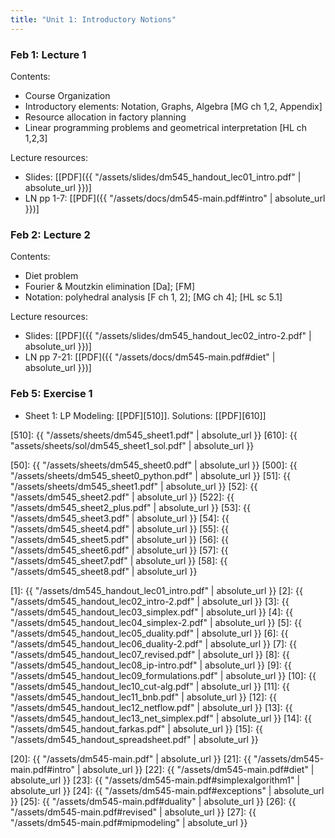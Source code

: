 ```yaml
---
title: "Unit 1: Introductory Notions"
---
```


### Feb 1: Lecture 1 

Contents: 
- Course Organization
- Introductory elements: Notation, Graphs, Algebra  [MG ch 1,2, Appendix]
- Resource allocation in factory planning  
- Linear programming problems and geometrical interpretation [HL ch 1,2,3] 

Lecture resources:
- Slides: [[PDF]({{ "/assets/slides/dm545_handout_lec01_intro.pdf" | absolute_url }})]
- LN pp 1-7: [[PDF]({{ "/assets/docs/dm545-main.pdf#intro" | absolute_url }})]

### Feb 2: Lecture 2

Contents:
- Diet problem 
- Fourier & Moutzkin elimination [Da]; [FM] 
- Notation: polyhedral analysis [F ch 1, 2]; [MG ch 4]; [HL sc 5.1] 

Lecture resources:
- Slides: [[PDF]({{ "/assets/slides/dm545_handout_lec02_intro-2.pdf" | absolute_url }})]
- LN pp 7-21: [[PDF]({{ "/assets/docs/dm545-main.pdf#diet" | absolute_url }})]

### Feb 5: Exercise 1
<!-- **Exercises**{: .label .label-purple }  -->

- Sheet 1: LP Modeling: [[PDF][510]]. Solutions: [[PDF][610]]


[510]: {{ "/assets/sheets/dm545_sheet1.pdf" | absolute_url }}
[610]: {{ "assets/sheets/sol/dm545_sheet1_sol.pdf" | absolute_url }}




[50]: {{ "/assets/sheets/dm545_sheet0.pdf" | absolute_url }}
[500]: {{ "/assets/sheets/dm545_sheet0_python.pdf" | absolute_url }}
[51]: {{ "/assets/sheets/dm545_sheet1.pdf" | absolute_url }}
[52]: {{ "/assets/dm545_sheet2.pdf" | absolute_url }}
[522]: {{ "/assets/dm545_sheet2_plus.pdf" | absolute_url }}
[53]: {{ "/assets/dm545_sheet3.pdf" | absolute_url }}
[54]: {{ "/assets/dm545_sheet4.pdf" | absolute_url }}
[55]: {{ "/assets/dm545_sheet5.pdf" | absolute_url }}
[56]: {{ "/assets/dm545_sheet6.pdf" | absolute_url }}
[57]: {{ "/assets/dm545_sheet7.pdf" | absolute_url }}
[58]: {{ "/assets/dm545_sheet8.pdf" | absolute_url }}


<!--- Slides -->
[1]: {{ "/assets/dm545_handout_lec01_intro.pdf" | absolute_url }}
[2]: {{ "/assets/dm545_handout_lec02_intro-2.pdf" | absolute_url }}
[3]: {{ "/assets/dm545_handout_lec03_simplex.pdf" | absolute_url }}
[4]: {{ "/assets/dm545_handout_lec04_simplex-2.pdf" | absolute_url }}
[5]: {{ "/assets/dm545_handout_lec05_duality.pdf" | absolute_url }}
[6]: {{ "/assets/dm545_handout_lec06_duality-2.pdf" | absolute_url }}
[7]: {{ "/assets/dm545_handout_lec07_revised.pdf" | absolute_url }}
[8]: {{ "/assets/dm545_handout_lec08_ip-intro.pdf" | absolute_url }}
[9]: {{ "/assets/dm545_handout_lec09_formulations.pdf" | absolute_url }}
[10]: {{ "/assets/dm545_handout_lec10_cut-alg.pdf" | absolute_url }}
[11]: {{ "/assets/dm545_handout_lec11_bnb.pdf" | absolute_url }}
[12]: {{ "/assets/dm545_handout_lec12_netflow.pdf" | absolute_url }}
[13]: {{ "/assets/dm545_handout_lec13_net_simplex.pdf" | absolute_url }}
[14]: {{ "/assets/dm545_handout_farkas.pdf" | absolute_url }}
[15]: {{ "/assets/dm545_handout_spreadsheet.pdf" | absolute_url }}


<!--- Lecture Notes -->
[20]: {{ "/assets/dm545-main.pdf" | absolute_url }}
[21]: {{ "/assets/dm545-main.pdf#intro" | absolute_url }}
[22]: {{ "/assets/dm545-main.pdf#diet" | absolute_url }}
[23]: {{ "/assets/dm545-main.pdf#simplexalgorithm1" | absolute_url }}
[24]: {{ "/assets/dm545-main.pdf#exceptions" | absolute_url }}
[25]: {{ "/assets/dm545-main.pdf#duality" | absolute_url }}
[26]: {{ "/assets/dm545-main.pdf#revised" | absolute_url }}
[27]: {{ "/assets/dm545-main.pdf#mipmodeling" | absolute_url }}
